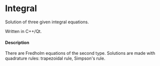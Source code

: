Integral
=========

Solution of three given integral equations.

Written in C++/Qt.

#### Description
There are Fredholm equations of the second type.
Solutions are made with quadrature rules: trapezoidal rule, Simpson's rule.
